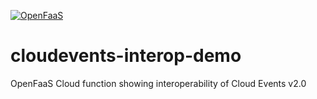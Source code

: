 [![OpenFaaS](https://img.shields.io/badge/openfaas-cloud-blue.svg)](https://www.openfaas.com)
# cloudevents-interop-demo

OpenFaaS Cloud function showing interoperability of Cloud Events v2.0

